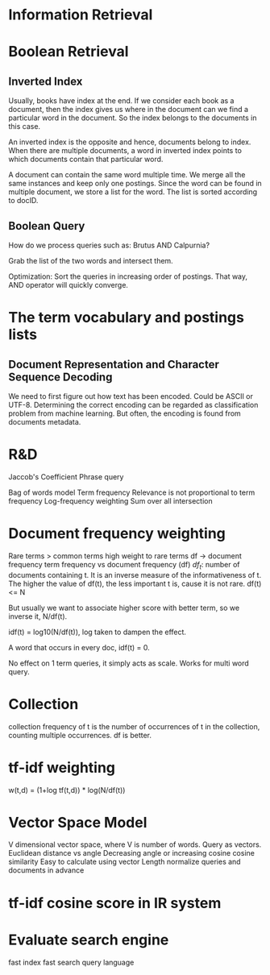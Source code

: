 # Information Retrieval

# Boolean Retrieval

## Inverted Index
Usually, books have index at the end. If we consider each book as a document, then the index gives us where in the document can we find a particular word in the document. So the index belongs to the documents in this case.

An inverted index is the opposite and hence, documents belong to index. When there are multiple documents, a word in inverted index points to which documents contain that particular word.

A document can contain the same word multiple time. We merge all the same instances and keep only one postings. Since the word can be found in multiple document, we store a list for the word. The list is sorted according to docID.

## Boolean Query

How do we process queries such as: Brutus AND Calpurnia?

Grab the list of the two words and intersect them.

Optimization: Sort the queries in increasing order of postings. That way, AND operator will quickly converge.

# The term vocabulary and postings lists

## Document Representation and Character Sequence Decoding

We need to first figure out how text has been encoded. Could be ASCII or UTF-8. Determining the correct encoding can be regarded as classification problem from machine learning. But often, the encoding is found from documents metadata.

# R&D

Jaccob's Coefficient
Phrase query

Bag of words model
Term frequency
Relevance is not proportional to term frequency
Log-frequency weighting
Sum over all intersection

# Document frequency weighting
Rare terms > common terms
high weight to rare terms
df -> document frequency
term frequency vs document frequency (df)
$df_t$: number of documents containing t. It is an inverse measure of the informativeness of t. The higher the value of df(t), the less important t is, cause it is not rare.
df(t) <= N

But usually we want to associate higher score with better term, so we inverse it, N/df(t).

idf(t) = log10(N/df(t)), log taken to dampen the effect.

A word that occurs in every doc, idf(t) = 0.

No effect on 1 term queries, it simply acts as scale. Works for multi word query.

# Collection
collection frequency of t is the number of occurrences of t in the collection, counting multiple occurrences. df is better.

# tf-idf weighting

w(t,d) = (1+log tf(t,d)) * log(N/df(t))

# Vector Space Model

V dimensional vector space, where V is number of words.
Query as vectors.
Euclidean distance vs angle
Decreasing angle or increasing cosine
cosine similarity
Easy to calculate using vector
Length normalize queries and documents in advance

# tf-idf cosine score in IR system

# Evaluate search engine
fast index
fast search
query language
